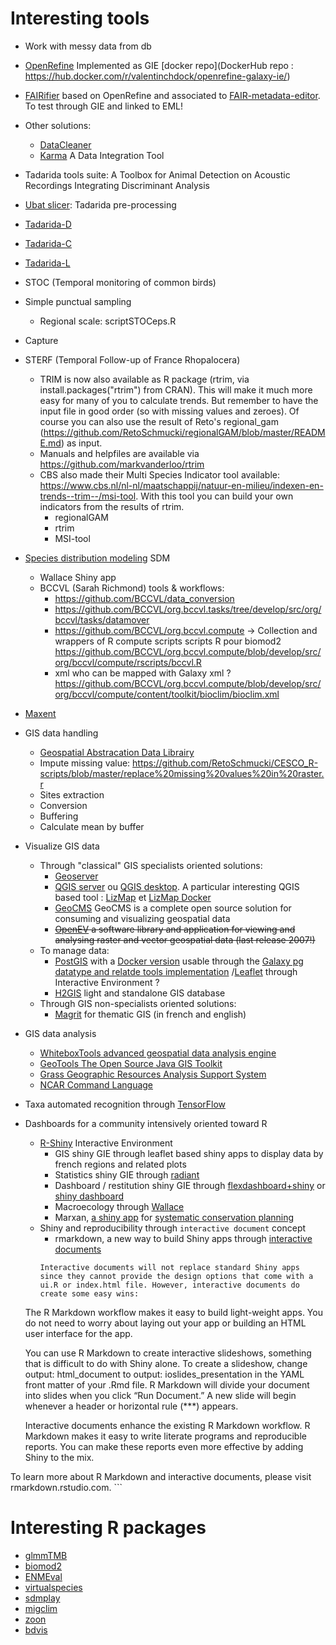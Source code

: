 # Interesting tools
* Work with messy data from db
 * [OpenRefine](http://openrefine.org/) Implemented as GIE [docker repo](DockerHub repo : https://hub.docker.com/r/valentinchdock/openrefine-galaxy-ie/)
  * [FAIRifier](https://github.com/DTL-FAIRData/FAIRifier) based on OpenRefine and associated to [FAIR-metadata-editor](https://github.com/DTL-FAIRData/FAIR-metadata-editor/tree/develop). To test through GIE and linked to EML!
 * Other solutions:
    * [DataCleaner](https://datacleaner.org/)
    * [Karma](http://usc-isi-i2.github.io/karma/) A Data Integration Tool
* Tadarida tools suite: A Toolbox for Animal Detection on Acoustic Recordings Integrating Discriminant Analysis
 * [Ubat slicer](https://github.com/mont29/ubat/): Tadarida pre-processing
 * [Tadarida-D](https://github.com/YvesBas/Tadarida-D)
 * [Tadarida-C](https://github.com/YvesBas/Tadarida-C)
 * [Tadarida-L](https://github.com/YvesBas/Tadarida-L)
* STOC (Temporal monitoring of common birds)
 * Simple punctual sampling
    * Regional scale: scriptSTOCeps.R
 * Capture
* STERF (Temporal Follow-up of France Rhopalocera)

   * TRIM is now also available as R package (rtrim, via install.packages("rtrim") from CRAN). This will make it much more easy for many of you to calculate trends. But remember to have the input file in good order (so with missing values and zeroes). Of course you can also use the result of Reto's regional_gam (https://github.com/RetoSchmucki/regionalGAM/blob/master/README.md) as input.
   * Manuals and helpfiles are available via https://github.com/markvanderloo/rtrim
   * CBS also made their Multi Species Indicator tool available: https://www.cbs.nl/nl-nl/maatschappij/natuur-en-milieu/indexen-en-trends--trim--/msi-tool. With this tool you can build your own indicators from the results of rtrim.
      * regionalGAM
      * rtrim
      * MSI-tool
* [Species distribution modeling](https://cran.r-project.org/web/packages/dismo/vignettes/sdm.pdf) SDM
  * Wallace Shiny app
  * BCCVL (Sarah Richmond) tools & workflows:
    * https://github.com/BCCVL/data_conversion
    * https://github.com/BCCVL/org.bccvl.tasks/tree/develop/src/org/bccvl/tasks/datamover
    * https://github.com/BCCVL/org.bccvl.compute -> Collection and wrappers of R compute scripts
scripts R pour biomod2 https://github.com/BCCVL/org.bccvl.compute/blob/develop/src/org/bccvl/compute/rscripts/bccvl.R
    * xml who can be mapped with Galaxy xml ? https://github.com/BCCVL/org.bccvl.compute/blob/develop/src/org/bccvl/compute/content/toolkit/bioclim/bioclim.xml
* [Maxent](https://biodiversityinformatics.amnh.org/open_source/maxent/)
* GIS data handling
   * [Geospatial Abstracation Data Librairy](http://www.gdal.org/)
   * Impute missing value: https://github.com/RetoSchmucki/CESCO_R-scripts/blob/master/replace%20missing%20values%20in%20raster.r
   * Sites extraction
   * Conversion
   * Buffering
   * Calculate mean by buffer
* Visualize GIS data
   * Through "classical" GIS specialists oriented solutions:
      * [Geoserver](http://geoserver.org/)
      * [QGIS server](https://github.com/jancelin/docker-qgis-server) ou [QGIS desktop](https://github.com/jancelin/docker-qgis-desktop). A particular interesting QGIS based tool : [LizMap](https://www.3liz.com/lizmap.html) et [LizMap Docker](https://github.com/jancelin/docker-lizmap)
      * [GeoCMS](https://github.com/dotgee/geocms) GeoCMS is a complete open source solution for consuming and visualizing geospatial data
      * ~~[OpenEV](http://openev.sourceforge.net/) a software library and application for viewing and analysing raster and vector geospatial data (last release 2007!)~~
   * To manage data:
      * [PostGIS](http://www.postgis.net/) with a [Docker version](https://github.com/jancelin/docker-postgis-rpi) usable through the [Galaxy pg datatype and relatde tools implementation](https://github.com/bgruening/galaxytools/pull/642) /[Leaflet](http://leafletjs.com/) through Interactive Environment ?
      * [H2GIS](http://www.h2gis.org/support/) light and standalone GIS database
   * Through GIS non-specialists oriented solutions:
      * [Magrit](http://magrit.cnrs.fr/modules) for thematic GIS (in french and english)
* GIS data analysis
   * [WhiteboxTools advanced geospatial data analysis engine](https://github.com/jblindsay/whitebox-geospatial-analysis-tools/tree/master/whitebox_tools#available-tools)
   * [GeoTools The Open Source Java GIS Toolkit](http://www.geotools.org/)
   * [Grass Geographic Resources Analysis Support System](https://grass.osgeo.org/)
   * [NCAR Command Language](https://www.ncl.ucar.edu/index.shtml)
* Taxa automated recognition through [TensorFlow](https://tensorflow.wq.io/about)
* Dashboards for a community intensively oriented toward R
   * [R-Shiny](https://shiny.rstudio.com/) Interactive Environment
      * GIS shiny GIE through leaflet based shiny apps to display data by french regions and related plots
      * Statistics shiny GIE through [radiant](http://vnijs.github.io/radiant/)
      * Dashboard / restitution shiny GIE through [flexdashboard+shiny](https://rmarkdown.rstudio.com/flexdashboard/shiny.html) or [shiny dashboard](https://rstudio.github.io/shinydashboard/structure.html)
      * Macroecology through [Wallace](http://onlinelibrary.wiley.com/doi/10.1111/2041-210X.12945/full)
      * Marxan, [a shiny app](https://github.com/mattwatts/RunMarxanTas) for [systematic conservation planning](http://marxan.net/marxanio) 
   * Shiny and reproducibility through `interactive document` concept
      * rmarkdown, a new way to build Shiny apps through [interactive documents](http://shiny.rstudio.com/articles/interactive-docs.html)
      ```
      Interactive documents will not replace standard Shiny apps since they cannot provide the design options that come with a ui.R or index.html file. However, interactive documents do create some easy wins:

    The R Markdown workflow makes it easy to build light-weight apps. You do not need to worry about laying out your app or building an HTML user interface for the app.

    You can use R Markdown to create interactive slideshows, something that is difficult to do with Shiny alone. To create a slideshow, change output: html_document to output: ioslides_presentation in the YAML front matter of your .Rmd file. R Markdown will divide your document into slides when you click “Run Document.” A new slide will begin whenever a header or horizontal rule (***) appears.

    Interactive documents enhance the existing R Markdown workflow. R Markdown makes it easy to write literate programs and reproducible reports. You can make these reports even more effective by adding Shiny to the mix.

To learn more about R Markdown and interactive documents, please visit rmarkdown.rstudio.com.
      ```
# Interesting R packages

* [glmmTMB](https://cran.r-project.org/web/packages/glmmTMB/index.html)
* [biomod2](https://cran.r-project.org/web/packages/biomod2/index.html)
* [ENMEval](https://github.com/bobmuscarella/ENMeval)
* [virtualspecies](https://cran.r-project.org/web/packages/virtualspecies/index.html)
* [sdmplay](https://cran.r-project.org/web/packages/SDMPlay/index.html)
* [migclim](https://cran.r-project.org/web/packages/MigClim/index.html)
* [zoon](https://github.com/zoonproject/zoon)
* [bdvis](https://github.com/vijaybarve/bdvis)

